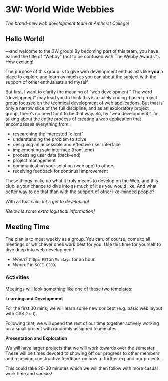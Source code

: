 # 3W: World Wide Webbies
*The brand-new web development team at Amherst College!*
## Hello World!
—and welcome to the 3W group! By becoming part of this team, you have earned the title of “Webby” (not to be confused with The Webby Awards™). How exciting!

The purpose of this group is to give web development enthusiasts like **you** a place to explore and learn as much as you can about the subject with the support of other enthusiasts and myself.

But first, I want to clarify the meaning of “web development.” The word “development” may lead you to think this is a solely coding-based project group focused on the technical development of web applications. But that is only a narrow slice of the full discipline, and as an exploratory project group, there’s no need for it to be that way. So, by “web development,” I’m talking about the entire process of creating a web application that encompasses everything from:

- researching the interested “client”
- understanding the problem to solve
- designing an accessible and effective user interface
- implementing said interface (front-end)
- processing user data (back-end)
- project management
- communicating your solution (web app) to others
- receiving feedback for continual improvement

These things make up what it truly means to develop on the Web, and this club is your chance to dive into as much of it as you would like. And what better way to do that than with the support of other like-minded people?

With all that said: *let's get to developing!*

*[Below is some extra logistical information]*

## Meeting Time

The plan is to meet weekly as a group. You can, of course, come to all meetings or whichever ones work best for you. Use this time for yourself to dive deep into web development!

- *When?* `7-8pm EST`on `Mondays` for an hour.
- *Where?* in `SCCE C209`.

### Activities

Meetings will look something like one of these two templates:

**Learning and Development**

For the first 30 mins, we will learn some new concept (e.g. basic web layout with CSS Grid).

Following that, we will spend the rest of our time together actively working on a small project with randomly assigned teammates.

**Presentation and Exploration**

We will have larger projects that we will work towards over the semester. These will be times devoted to showing off our progress to other members and receiving constructive feedback on how to further expand our projects.

This could take 20-30 minutes which we will then follow with more casual work time and *snacks!*
